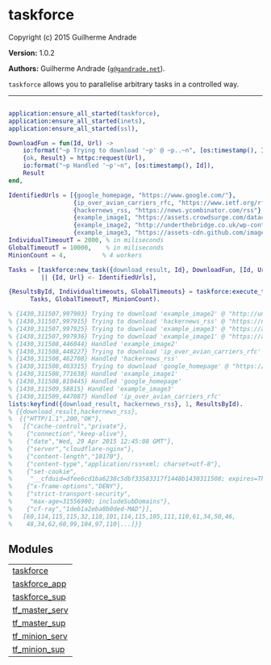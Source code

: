 

# taskforce #

Copyright (c) 2015 Guilherme Andrade

__Version:__ 1.0.2

__Authors:__ Guilherme Andrade ([`g@gandrade.net`](mailto:g@gandrade.net)).

`taskforce` allows you to parallelise arbitrary tasks in a controlled way.

---------


```erlang

application:ensure_all_started(taskforce),
application:ensure_all_started(inets),
application:ensure_all_started(ssl),

DownloadFun = fun(Id, Url) ->
    io:format("~p Trying to download '~p' @ ~p..~n", [os:timestamp(), Id, Url]),
    {ok, Result} = httpc:request(Url),
    io:format("~p Handled '~p'~n", [os:timestamp(), Id]),
    Result
end,

IdentifiedUrls = [{google_homepage, "https://www.google.com/"},
                  {ip_over_avian_carriers_rfc, "https://www.ietf.org/rfc/rfc1149.txt"},
                  {hackernews_rss, "https://news.ycombinator.com/rss"},
                  {example_image1, "https://assets.crowdsurge.com/datacapture/example/img/example_logo.png"},
                  {example_image2, "http://underthebridge.co.uk/wp-content/uploads/2014/03/Example-main-image1.jpg"},
                  {example_image3, "https://assets-cdn.github.com/images/modules/logos_page/GitHub-Mark.png"}],
IndividualTimeoutT = 2000, % in miliseconds
GlobalTimeoutT = 10000,    % in miliseconds
MinionCount = 4,          % 4 workers

Tasks = [taskforce:new_task({download_result, Id}, DownloadFun, [Id, Url], IndividualTimeoutT)
         || {Id, Url} <- IdentifiedUrls],

{ResultsById, Individualtimeouts, GlobalTimeouts} = taskforce:execute_tasks(
      Tasks, GlobalTimeoutT, MinionCount).

% {1430,311507,997903} Trying to download 'example_image2' @ "http://underthebridge.co.uk/wp-content/uploads/2014/03/Example-main-image1.jpg"..
% {1430,311507,997915} Trying to download 'hackernews_rss' @ "https://news.ycombinator.com/rss"..
% {1430,311507,997925} Trying to download 'example_image3' @ "https://assets-cdn.github.com/images/modules/logos_page/GitHub-Mark.png"..
% {1430,311507,997936} Trying to download 'example_image1' @ "https://assets.crowdsurge.com/datacapture/example/img/example_logo.png"..
% {1430,311508,446044} Handled 'example_image2'
% {1430,311508,448227} Trying to download 'ip_over_avian_carriers_rfc' @ "https://www.ietf.org/rfc/rfc1149.txt"..
% {1430,311508,462708} Handled 'hackernews_rss'
% {1430,311508,463315} Trying to download 'google_homepage' @ "https://www.google.com/"..
% {1430,311508,771638} Handled 'example_image1'
% {1430,311508,810445} Handled 'google_homepage'
% {1430,311509,58815} Handled 'example_image3'
% {1430,311509,447087} Handled 'ip_over_avian_carriers_rfc'
lists:keyfind({download_result, hackernews_rss}, 1, ResultsById).
% {{download_result,hackernews_rss},
%  {{"HTTP/1.1",200,"OK"},
%   [{"cache-control","private"},
%    {"connection","keep-alive"},
%    {"date","Wed, 29 Apr 2015 12:45:08 GMT"},
%    {"server","cloudflare-nginx"},
%    {"content-length","10170"},
%    {"content-type","application/rss+xml; charset=utf-8"},
%    {"set-cookie",
%     "__cfduid=dfee6cd1ba6238c5dbf33583317f1448b1430311508; expires=Thu, 28-Apr-16 12:45:08 GMT; path=/; domain=.ycombinator.com; HttpOnly"},
%    {"x-frame-options","DENY"},
%    {"strict-transport-security",
%     "max-age=31556900; includeSubDomains"},
%    {"cf-ray","1deb1a2eba8b0ded-MAD"}],
%   [60,114,115,115,32,118,101,114,115,105,111,110,61,34,50,46,
%    48,34,62,60,99,104,97,110|...]}}

```



## Modules ##


<table width="100%" border="0" summary="list of modules">
<tr><td><a href="taskforce.md" class="module">taskforce</a></td></tr>
<tr><td><a href="taskforce_app.md" class="module">taskforce_app</a></td></tr>
<tr><td><a href="taskforce_sup.md" class="module">taskforce_sup</a></td></tr>
<tr><td><a href="tf_master_serv.md" class="module">tf_master_serv</a></td></tr>
<tr><td><a href="tf_master_sup.md" class="module">tf_master_sup</a></td></tr>
<tr><td><a href="tf_minion_serv.md" class="module">tf_minion_serv</a></td></tr>
<tr><td><a href="tf_minion_sup.md" class="module">tf_minion_sup</a></td></tr></table>

